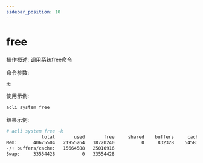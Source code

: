 ```yaml
---
sidebar_position: 10
---
```


# free
操作概述: 调用系统free命令

命令参数:
```bash
无
```

使用示例:
```bash
acli system free
```

结果示例:
```bash
# acli system free -k
             total       used       free     shared    buffers     cached
Mem:      40675504   21955264   18720240          0     832328    5458348
-/+ buffers/cache:   15664588   25010916
Swap:     33554428          0   33554428
```